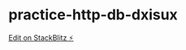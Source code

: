 # practice-http-db-dxisux

[Edit on StackBlitz ⚡️](https://stackblitz.com/edit/practice-http-db-dxisux)